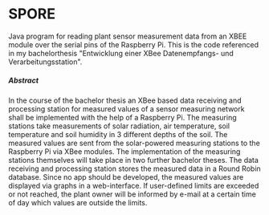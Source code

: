 # SPORE
Java program for reading plant sensor measurement data from an XBEE module over the serial pins of the Raspberry Pi.
This is the code referenced in my bachelorthesis "Entwicklung einer XBee Datenempfangs- und Verarbeitungsstation".
  
  
##### Abstract
In the course of the bachelor thesis an XBee based data receiving and processing station for measured values of a sensor measuring network shall be implemented with the help of a Raspberry Pi. The measuring stations take measurements of solar radiation, air temperature, soil temperature and soil humidity in 3 different depths of the soil. The measured values are sent from the solar-powered measuring stations to the Raspberry Pi via XBee modules. The implementation of the measuring stations themselves will take place in two further bachelor theses. The data receiving and processing station stores the measured data in a Round Robin database. Since no app should be developed, the measured values are displayed via graphs in a web-interface. If user-defined limits are exceeded or not reached, the plant owner will be informed by e-mail at a certain time of day which values are outside the limits.
